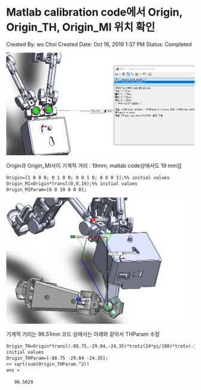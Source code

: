 # Matlab calibration code에서 Origin, Origin_TH, Origin_MI 위치 확인

Created By: ws Choi
Created Date: Oct 16, 2019 1:37 PM
Status: Completed

![](Untitled-866c96e6-7ed5-42f0-be52-cb4884dc93b9.png)

Origin과 Origin_MI사이 기계적 거리 : 19mm, matlab code상에서도 19 mm임 

    Origin=[1 0 0 0; 0 1 0 0; 0 0 1 0; 0 0 0 1];%% initial values
    Origin_MI=Origin*transl(0,0,19);%% initial values
    Origin_MIParam=[0 0 19 0 0 0];

![](Untitled-36607a91-c45d-44ef-9a79-60af788e8140.png)

기계적 거리는 96.51mm 코드 상에서는 아래와 같아서 THParam 수정

    Origin_TH=Origin*transl(-88.75,-29.04,-24.35)*trotz(24*pi/180)*trotx(-75*pi/180)*troty(54*pi/180)*trotz(45*pi/180);%% initial values
    Origin_THParam=[-88.75 -29.04 -24.35];
    >> sqrt(sum(Origin_THParam.^2))
    ans =
    
       96.5029
